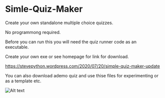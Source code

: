 # Simle-Quiz-Maker
Create your own standalone multiple choice quizzes.

No programmong required.

Before you can run this you will need the quiz runner code as an executable.

Create your own exe or see homepage for link for download.

https://stevepython.wordpress.com/2020/07/20/simple-quiz-maker-update

You can also download ademo quiz and use thise files for experimenting or
as a template etc.

![Alt text](https://stevepython.files.wordpress.com/2020/07/bottom-quiz-v2-screenshot.png "Optional title")





